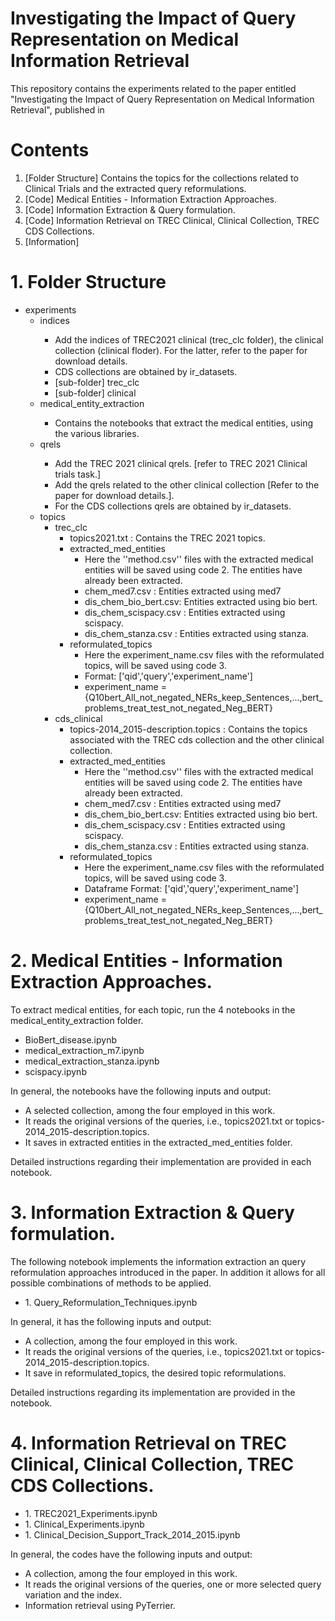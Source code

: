 # Investigating the Impact of Query Representation on Medical Information Retrieval

This repository contains the experiments related to the paper entitled "Investigating the Impact of Query Representation on Medical Information Retrieval", published in 

# Contents

1. [Folder Structure] Contains the topics for the collections related to Clinical Trials and the extracted query reformulations.
2. [Code] Medical Entities - Information Extraction Approaches.
3. [Code] Information Extraction & Query formulation.
4. [Code] Information Retrieval on TREC Clinical, Clinical Collection, TREC CDS Collections. 
5. [Information] 


# 1. Folder Structure
<ul>
  <li>experiments
  <ul>
    <li>indices</li>
       <ul>
         <li>Add the indices of TREC2021 clinical (trec_clc folder), the clinical collection (clinical floder). For the latter, refer to the paper for download details.</li>
         <li>CDS collections are obtained by ir_datasets.</li>
         <li>[sub-folder] trec_clc</li>
         <li>[sub-folder] clinical</li>
       </ul>
      <li>medical_entity_extraction</li>
       <ul>
          <li>Contains the notebooks that extract the medical entities, using the various libraries.</li>
        </ul>
      <li>qrels</li>
       <ul>
          <li>Add the TREC 2021 clinical qrels. [refer to TREC 2021 Clinical trials task.]</li>
          <li>Add the qrels related to the other clinical collection [Refer to the paper for download details.].</li>
          <li>For the CDS collections qrels are obtained by ir_datasets.</li>
        </ul>
      <li>topics
        <ul>
          <li>trec_clc
            <ul>
              <li>topics2021.txt : Contains the TREC 2021 topics.</li>
              <li>extracted_med_entities
                <ul>
                  <li>Here the ''method.csv'' files with the extracted medical entities will be saved using code 2. The entities have already been extracted.</li>
                  <li>chem_med7.csv : Entities extracted using med7</li>
                  <li>dis_chem_bio_bert.csv: Entities extracted using bio bert.</li>
                  <li>dis_chem_scispacy.csv : Entities extracted using scispacy.</li>
                  <li>dis_chem_stanza.csv : Entities extracted using stanza.</li>
                </ul>
              </li>
              <li>reformulated_topics
                <ul>
                  <li>Here the experiment_name.csv files with the reformulated topics, will be saved using code 3.</li>
                  <li>Format: ['qid','query','experiment_name']</li>
                  <li>experiment_name = {Q10bert_All_not_negated_NERs_keep_Sentences,...,bert_problems_treat_test_not_negated_Neg_BERT}</li>
                </ul>
              </li>
            </ul>
          </li>
          <li>cds_clinical
            <ul>
              <li>topics-2014_2015-description.topics : Contains the topics associated with the TREC cds collection and the other clinical collection.</li>
              <li>extracted_med_entities
                <ul>
                  <li>Here the ''method.csv'' files with the extracted medical entities will be saved using code 2. The entities have already been extracted.</li>
                  <li>chem_med7.csv : Entities extracted using med7</li>
                  <li>dis_chem_bio_bert.csv: Entities extracted using bio bert.</li>
                  <li>dis_chem_scispacy.csv : Entities extracted using scispacy.</li>
                  <li>dis_chem_stanza.csv : Entities extracted using stanza.</li>
                </ul>
              </li>
              <li>reformulated_topics
                <ul>
                  <li>Here the experiment_name.csv files with the reformulated topics, will be saved using code 3.</li>
                  <li>Dataframe Format: ['qid','query','experiment_name']</li>
                  <li>experiment_name = {Q10bert_All_not_negated_NERs_keep_Sentences,...,bert_problems_treat_test_not_negated_Neg_BERT}</li>
                </ul>
              </li>
            </ul>
          </li>
        </ul>
      </li>
    </ul>
  </li>
</ul>


# 2. Medical Entities - Information Extraction Approaches.
To extract medical entities, for each topic, run the 4 notebooks in the medical_entity_extraction folder. 
<ul>
  <li> BioBert_disease.ipynb </li>
  <li> medical_extraction_m7.ipynb </li>
  <li> medical_extraction_stanza.ipynb </li>
  <li> scispacy.ipynb </li>

</ul>

In general, the notebooks have the following inputs and output: 
<ul>
  <li> A selected collection, among the four employed in this work. </li>
  <li> It reads the original versions of the queries, i.e., topics2021.txt or topics-2014_2015-description.topics. </li>
  <li> It saves in extracted entities in the extracted_med_entities folder. </li>
</ul>
Detailed instructions regarding their implementation are provided in each notebook.


# 3. Information Extraction & Query formulation.
The following notebook implements the information extraction an query reformulation approaches introduced in the paper. In addition it allows for all possible combinations of methods to be applied. 

<ul>
  <li> 1. Query_Reformulation_Techniques.ipynb </li>
</ul>

In general, it has the following inputs and output: 
<ul>
  <li> A collection, among the four employed in this work. </li>
  <li> It reads the original versions of the queries, i.e., topics2021.txt or topics-2014_2015-description.topics. </li>
  <li> It save in reformulated_topics, the desired topic reformulations. </li>
</ul>
Detailed instructions regarding its implementation are provided in the notebook.

# 4. Information Retrieval on TREC Clinical, Clinical Collection, TREC CDS Collections. 
<ul>
  <li> 1. TREC2021_Experiments.ipynb </li>
  <li> 1. Clinical_Experiments.ipynb </li>
  <li> 1. Clinical_Decision_Support_Track_2014_2015.ipynb </li>
</ul>

In general, the codes have the following inputs and output: 
<ul>
  <li> A collection, among the four employed in this work. </li>
  <li> It reads the original versions of the queries, one or more selected query variation and the index. </li>
  <li> Information retrieval using PyTerrier. </li>
</ul>




